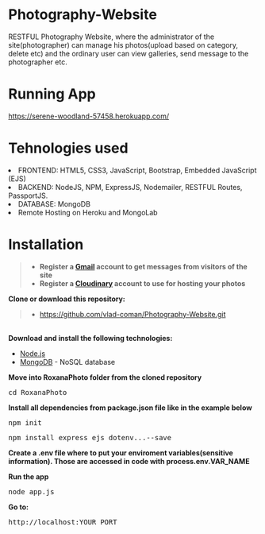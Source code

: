 # Photography-Website
RESTFUL Photography Website, where the administrator of the site(photographer) can manage his photos(upload based on category, delete etc) and the ordinary user can view galleries, send message to the photographer etc.

# Running App
https://serene-woodland-57458.herokuapp.com/

# Tehnologies used
<li>FRONTEND: HTML5, CSS3, JavaScript, Bootstrap, Embedded JavaScript (EJS)</li>
<li>BACKEND: NodeJS, NPM, ExpressJS, Nodemailer, RESTFUL Routes, PassportJS.</li>
<li>DATABASE: MongoDB</li>
<li>Remote Hosting on Heroku and MongoLab</li>

# Installation
> - <b>Register a <a href="https://www.google.com/gmail/about/#">Gmail</a> account to get messages from visitors of the site</b></br>
> - <b>Register a <a href="https://cloudinary.com/">Cloudinary</a> account to use for hosting your photos</b></br>

<b>Clone or download this repository:</b></br>
> - https://github.com/vlad-coman/Photography-Website.git
</br>
<b>Download and install the following technologies:</b></br>
<ul>
  <li><a href="https://nodejs.org/en/download/">Node.js</a></li>
  <li><a href="https://www.mongodb.com/">MongoDB</a> - NoSQL database</li>
</ul>
<b>Move into RoxanaPhoto folder from the cloned repository</b>
<pre>cd RoxanaPhoto</pre>
<b>Install all dependencies from package.json file like in the example below</b></br>
<pre>npm init</pre>
<pre>npm install express ejs dotenv...--save</pre>
<p><b>Create a .env file where to put your enviroment variables(sensitive information). Those are accessed in code with process.env.VAR_NAME</b></p> 

<b>Run the app</b></br>
<pre>node app.js</pre>
<b>Go to:</b></br>
<pre>http://localhost:YOUR_PORT</pre>

